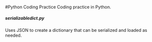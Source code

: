 #Python Coding Practice
Coding practice in Python.


##### serializabledict.py
Uses JSON to create a dictionary that can be serialized and loaded as needed.
